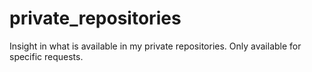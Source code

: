 # private_repositories
Insight in what is available in my private repositories. Only available for specific requests.
